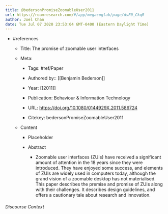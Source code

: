 ```yaml
---
title: @bedersonPromiseZoomableUser2011
url: https://roamresearch.com/#/app/megacoglab/page/dsF0_CkqR
author: Joel Chan
date: Tue Jul 07 2020 23:53:04 GMT-0400 (Eastern Daylight Time)
---
```


- #references

    - Title: The promise of zoomable user interfaces

    - Meta:

        - Tags: #ref/Paper

        - Authored by::  [[Benjamin Bederson]]

        - Year: [[2011]]

        - Publication: Behaviour \& Information Technology

        - URL: https://doi.org/10.1080/0144929X.2011.586724

        - Citekey: bedersonPromiseZoomableUser2011

    - Content

        - Placeholder

        - Abstract

            - Zoomable user interfaces (ZUIs) have received a significant amount of attention in the 18 years since they were introduced. They have enjoyed some success, and elements of ZUIs are widely used in computers today, although the grand vision of a zoomable desktop has not materialised. This paper describes the premise and promise of ZUIs along with their challenges. It describes design guidelines, and offers a cautionary tale about research and innovation.

###### Discourse Context


